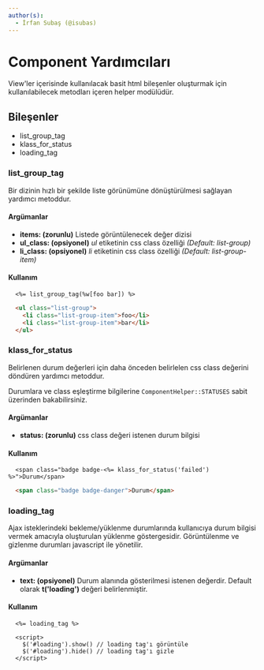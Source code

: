 ```yaml
---
author(s):
  - İrfan Subaş (@isubas)
---
```


Component Yardımcıları
======================

View'ler içerisinde kullanılacak basit html bileşenler oluşturmak için kullanılabilecek metodları içeren helper modülüdür.

Bileşenler
----------

- list_group_tag
- klass_for_status
- loading_tag

### list_group_tag

Bir dizinin hızlı bir şekilde liste görünümüne dönüştürülmesi sağlayan yardımcı metoddur.

#### Argümanlar

- **items: (zorunlu)** Listede görüntülenecek değer dizisi
- **ul_class: (opsiyonel)** *ul* etiketinin css class özelliği *(Default: list-group)*
- **li_class: (opsiyonel)** *li* etiketinin css class özelliği *(Default: list-group-item)*

#### Kullanım

```erb
  <%= list_group_tag(%w[foo bar]) %>
```

```html
  <ul class="list-group">
    <li class="list-group-item">foo</li>
    <li class="list-group-item">bar</li>
  </ul>
```

### klass_for_status

Belirlenen durum değerleri için daha önceden belirlelen css class değerini döndüren yardımcı metoddur.

Durumlara ve class eşleştirme bilgilerine `ComponentHelper::STATUSES` sabit üzerinden bakabilirsiniz.

#### Argümanlar

- **status: (zorunlu)** css class değeri istenen durum bilgisi

#### Kullanım

```erb
  <span class="badge badge-<%= klass_for_status('failed') %>">Durum</span>
```

```html
  <span class="badge badge-danger">Durum</span>
```

### loading_tag

Ajax isteklerindeki bekleme/yüklenme durumlarında kullanıcıya durum bilgisi
vermek amacıyla oluşturulan yüklenme göstergesidir. Görüntülenme ve gizlenme
durumları javascript ile yönetilir.

#### Argümanlar

- **text: (opsiyonel)** Durum alanında gösterilmesi istenen değerdir. Default
  olarak **t('loading')** değeri belirlenmiştir.

#### Kullanım

```erb
  <%= loading_tag %>

  <script>
    $('#loading').show() // loading tag'ı görüntüle
    $('#loading').hide() // loading tag'ı gizle
  </script>
```
